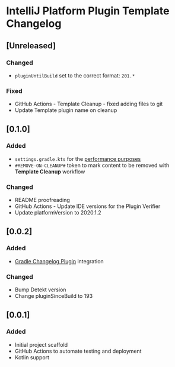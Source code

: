 <!-- Keep a Changelog guide -> https://keepachangelog.com -->

# IntelliJ Platform Plugin Template Changelog

## [Unreleased]
### Changed
- `pluginUntilBuild` set to the correct format: `201.*`

### Fixed
- GitHub Actions - Template Cleanup - fixed adding files to git
- Update Template plugin name on cleanup

## [0.1.0]
### Added
- `settings.gradle.kts` for the [performance purposes](https://docs.gradle.org/current/userguide/organizing_gradle_projects.html#always_define_a_settings_file)
- `#REMOVE-ON-CLEANUP#` token to mark content to be removed with **Template Cleanup** workflow

### Changed
- README proofreading
- GitHub Actions - Update IDE versions for the Plugin Verifier
- Update platformVersion to 2020.1.2

## [0.0.2]
### Added
- [Gradle Changelog Plugin](https://github.com/JetBrains/gradle-changelog-plugin) integration

### Changed
- Bump Detekt version
- Change pluginSinceBuild to 193

## [0.0.1]
### Added
- Initial project scaffold
- GitHub Actions to automate testing and deployment
- Kotlin support
